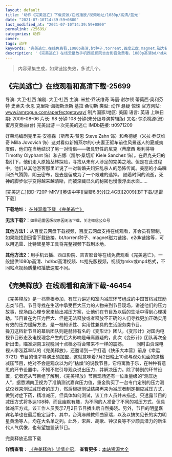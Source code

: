 ```yaml
---
layout: default
title: '动作《完美逃亡》下载资源/在线播放/视频地址/1080p/高清/蓝光'
date: "2021-07-10T14:39:59+0800"
last_modified_at: "2021-07-10T14:39:59+0800"
permalink: /25699/
categories: 动作
cover:
tags: 动作
keywords: '完美逃亡,在线免费看,1080p高清,bt种子,torrent,百度云盘,magnet,磁力链,迅雷下载资源'
description: '《完美逃亡》在线云播放手机西瓜影院吉吉影音免费看，1080p高清bd/hd未删减完整版和tc抢先枪版，mkv/mp4格式，附带bt/torrent种子、magnet/磁力链、百度云盘、网盘资源迅雷下载链接'
---
```


>内容采集生成，如果链接失效，多试几个。


## 《完美逃亡》在线观看和高清下载-25699

导演: 大卫·杜西 编剧: 大卫·杜西 主演: 米拉·乔沃维奇 玛丽·谢尔顿 蒂莫西·奥利芬特 史蒂夫·茨恩 克里斯·海姆斯沃斯 基拉·桑切斯 类型: 动作 悬疑 惊悚 官方网站: www.iamrogue.com/aperfectgetaway/ 制片国家/地区: 美国 语言: 英语 上映日期: 2009-08-06 片长: 98 分钟 108 分钟(未分级导演剪辑版) 又名: 惊杀桃源(港) 蜜月变奏曲(台) 完美出游 一次完美的逃亡 IMDb链接: tt0971209

好莱坞编剧克里夫·安德森（斯蒂夫·赞恩 Steve Zahn 饰）和希德妮（米拉·乔沃维奇 Milla Jovovich 饰）这对看似新婚燕尔的小夫妻正驱车前往风景迷人的夏威夷度假，他们在当地结识了另一对情侣——极具野性的尼克（蒂摩西·奥利芬特 Timothy Olyphant 饰）和吉娜（凯尔·桑切斯 Kiele Sanchez 饰）。在尼克夫妇的指引下，他们走入原始丛林探险，寻找从未有人涉足的完美之地。但是在此过程中，他们从其他游客那里听说了一对新婚夫妇狂乱杀人的恐怖传闻。美丽的小岛瞬间杀气腾腾，阴云密布，是去是留成为了一个艰难的选择。 随着时间的流逝，死神的脚步似乎变得越来越清晰，而被深藏已久的秘密也慢慢浮出水面……


[完美逃亡][BD-720P-MKV][英语中字][豆瓣6.8分][2.4GB][2009][BT下载/迅雷下载]

**下载地址**： [在线观看下载 《完美逃亡》](https://www.btdx8.com/torrent/a_perfect_getaway_2009.html) 


**无法下载?**：`如果迅雷因版权原因无法下载，关注微信公众号 `

**其他方法1**：从百度云网盘下载视频，百度云网盘支持在线观看，非会员有限制，如果能找到迅雷下载链接、bt/torrent种子、magnet磁力链接、e2dk链接等，可以用迅雷、比特彗星等工具将完整视频下载到本地。

**其他方法2**：用手机云播、西瓜影院、吉吉影音等在线免费观看《完美逃亡》，一般提供1080p高清、hd/bd高清视频、tc抢先版视频，视频为mkv或mp4格式，不同站点视频质量和播放速度不同。


## 《完美释放》在线观看和高清下载-46454

《完美释放》是一档草根参加，有压力讲述和室内减压环节组成的中国首档减压励志类节目。节目寻找在生活中承受巨大压力的人物来到节目现场，讲述他们的压力故事，现场由心理专家来给出减压方案，让他们在节目及以后的生活中得到心理援助。节目旨在为压力巨大、但是无法释放或者释放不正确的人们寻找更加正确实用有效的压力缓解方法，是一档知识性、实用性兼具的生活服务类节目。<br />操刀这档新节目的幕后团队则是赫赫有名的《变形计》团队，《变形计》对国内电视节目形态及电视理念产生的巨大影响是毋庸置疑的，此次《变形计》团队再次全新出击，瞄准湖南卫视晚间十点档必将会带来不一样的震撼。 　　同时由资深电视人李泓荔率队的《完美释放》，还邀请到一手打造《快乐大本营》前身《幸运3721》节目的怪才导演王硕加盟，这就意味着7月2日晚上10点与观众见面的这档减压节目，绝对不会是观众以为的“枯燥”的说教节目，它将寓教于乐，在种种有意思的环节设置中，不知不觉引导观众说出压力，并解决压力。除了特别的环节设置，记者还从节目组了解到，《完美释放》节目现场还有一位重量级的&ldquo;测压达人”，据悉湖南卫视为了准确测试嘉宾压力值，重金购买了一台专门定制的压力测试仪器来测试减压者的压力，然后根据测试结果再来为减压者制定相应减压方式，做到对症下药，精准减压。但具体如何测试，该工作人员并未描述。只透露节目的减压方式将多达108种，而且幽默有趣，为不同的人准备了不同的减压方式，但具体减压方式，该工作人员表示7月2日节目播出后自然揭晓。另外，节目的明星嘉宾名单也在最后敲定当中。其中，台湾麻辣教师曲家瑞，以及以搞笑见长的实力明星黄渤等人，均在大名单之列。此外，宋茜、胡歌、钟汉良等不少颇具潜力的新生代人气偶像，也有望加盟该节目。


完美释放迅雷下载

**详情查看**： [《完美释放》详情介绍](/movie/46454/)， **查看更多**：[本站资源大全](/movie/t/all/)

